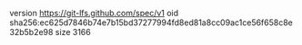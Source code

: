 version https://git-lfs.github.com/spec/v1
oid sha256:ec625d7846b74e7b15bd37277994fd8ed81a8cc09ac1ce56f658c8e32b5b2e98
size 3166
